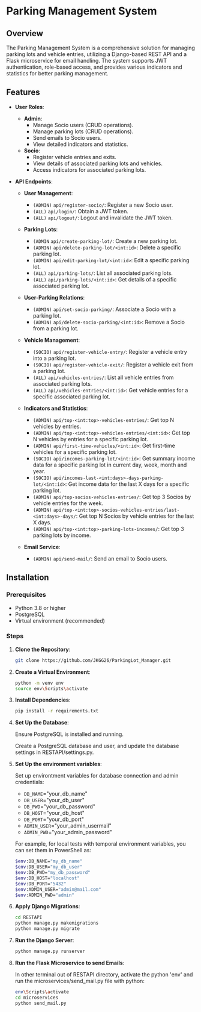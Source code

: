# Parking Management System

## Overview

The Parking Management System is a comprehensive solution for managing parking lots and vehicle entries, utilizing a Django-based REST API and a Flask microservice for email handling. The system supports JWT authentication, role-based access, and provides various indicators and statistics for better parking management.

## Features

- **User Roles**:
  - **Admin**:
    - Manage Socio users (CRUD operations).
    - Manage parking lots (CRUD operations).
    - Send emails to Socio users.
    - View detailed indicators and statistics.
  - **Socio**:
    - Register vehicle entries and exits.
    - View details of associated parking lots and vehicles.
    - Access indicators for associated parking lots.

- **API Endpoints**:
  - **User Management**:
    - `(ADMIN)` `api/register-socio/`: Register a new Socio user.
    - `(ALL)` `api/login/`: Obtain a JWT token.
    - `(ALL)` `api/logout/`: Logout and invalidate the JWT token.
  
  - **Parking Lots**:
    - `(ADMIN` `api/create-parking-lot/`: Create a new parking lot.
    - `(ADMIN)` `api/delete-parking-lot/<int:id>`: Delete a specific parking lot.
    - `(ADMIN)` `api/edit-parking-lot/<int:id>`: Edit a specific parking lot.
    - `(ALL)` `api/parking-lots/`: List all associated parking lots.
    - `(ALL)` `api/parking-lots/<int:id>`: Get details of a specific associated parking lot.

  - **User-Parking Relations**:
    - `(ADMIN)` `api/set-socio-parking/`: Associate a Socio with a parking lot.
    - `(ADMIN)` `api/delete-socio-parking/<int:id>`: Remove a Socio from a parking lot.
  
  - **Vehicle Management**:
    - `(SOCIO)` `api/register-vehicle-entry/`: Register a vehicle entry into a parking lot.
    - `(SOCIO)` `api/register-vehicle-exit/`: Register a vehicle exit from a parking lot.
    - `(ALL)` `api/vehicles-entries/`: List all vehicle entries from associated parking lots.
    - `(ALL)` `api/vehicles-entries/<int:id>`: Get vehicle entries for a specific associated parking lot.

  - **Indicators and Statistics**:
    - `(ADMIN)` `api/top-<int:top>-vehicles-entries/`: Get top N vehicles by entries.
    - `(ADMIN)` `api/top-<int:top>-vehicles-entries/<int:id>`: Get top N vehicles by entries for a specific parking lot.
    - `(ADMIN)` `api/first-time-vehicles/<int:id>`: Get first-time vehicles for a specific parking lot.
    - `(SOCIO)` `api/incomes-parking-lot/<int:id>`: Get summary income data for a specific parking lot in current day, week, month and year.
    - `(SOCIO)` `api/incomes-last-<int:days>-days-parking-lot/<int:id>`: Get income data for the last X days for a specific parking lot.
    - `(ADMIN)` `api/top-socios-vehicles-entries/`: Get top 3 Socios by vehicle entries for the week.
    - `(ADMIN)` `api/top-<int:top>-socios-vehicles-entries/last-<int:days>-days/`: Get top N Socios by vehicle entries for the last X days.
    - `(ADMIN)` `api/top-<int:top>-parking-lots-incomes/`: Get top 3 parking lots by income.

  - **Email Service**:
    - `(ADMIN)` `api/send-mail/`: Send an email to Socio users.

## Installation

### Prerequisites

- Python 3.8 or higher
- PostgreSQL
- Virtual environment (recommended)

### Steps

1. **Clone the Repository**:
    ```bash
    git clone https://github.com/JKGG26/ParkingLot_Manager.git
    ```

2. **Create a Virtual Environment**:
    ```bash
    python -m venv env
    source env\Scripts\activate
    ```

3. **Install Dependencies**:
    ```bash
    pip install -r requirements.txt
    ```

4. **Set Up the Database**:

    Ensure PostgreSQL is installed and running.

    Create a PostgreSQL database and user, and update the database settings in RESTAPI/settings.py.

5. **Set Up the environment variables**:

    Set up environtment variables for database connection and admin credentials:

    - `DB_NAME`="your_db_name"
    - `DB_USER`="your_db_user"
    - `DB_PWD`="your_db_password"
    - `DB_HOST`="your_db_host"
    - `DB_PORT`="your_db_port"
    - `ADMIN_USER`="your_admin_usermail"
    - `ADMIN_PWD`="your_admin_password"

    For example, for local tests with temporal environment variables, you can set them in PowerShell as:

    ```bash
    $env:DB_NAME="my_db_name"
    $env:DB_USER="my_db_user"
    $env:DB_PWD="my_db_password"
    $env:DB_HOST="localhost"
    $env:DB_PORT="5432"
    $env:ADMIN_USER="admin@mail.com"
    $env:ADMIN_PWD="admin"
    ```

6. **Apply Django Migrations**:

    ```bash
    cd RESTAPI
    python manage.py makemigrations
    python manage.py migrate
    ```

7. **Run the Django Server**:
    ```bash
    python manage.py runserver
    ```

8. **Run the Flask Microservice to send Emails**:

    In other terminal out of RESTAPI directory, activate the python 'env' and run the microservices/send_mail.py file with python:

    ```bash
    env\Scripts\activate
    cd microservices
    python send_mail.py
    ```
